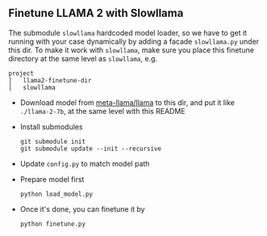 ## Finetune LLAMA 2 with Slowllama

The submodule `slowllama` hardcoded model loader, so we have to get it running 
with your case dynamically by adding a facade `slowllama.py` under this dir. To 
make it work with `slowllama`, make sure you place this finetune directory at the 
same level as `slowllama`, e.g.

```
project
│   llama2-finetune-dir
│   slowllama
```

- Download model from [meta-llama/llama](https://github.com/meta-llama/llama) to 
this dir, and put it like `./llama-2-7b`, at the same level with this README

- Install submodules
    ```
    git submodule init
    git submodule update --init --recursive
    ```

- Update `config.py` to match model path

- Prepare model first
    ```
    python load_model.py
    ```

- Once it's done, you can finetune it by
    ```
    python finetune.py
    ```